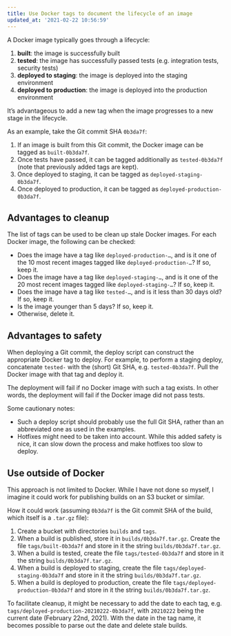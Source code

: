 ```yaml
---
title: Use Docker tags to document the lifecycle of an image
updated_at: '2021-02-22 10:56:59'
---
```



A Docker image typically goes through a lifecycle:

1. **built**: the image is successfully built
2. **tested**: the image has successfully passed tests (e.g. integration tests, security tests)
3. **deployed to staging**: the image is deployed into the staging environment
4. **deployed to production**: the image is deployed into the production environment

It’s advantageous to add a new tag when the image progresses to a new stage in the lifecycle.

As an example, take the Git commit SHA  `0b3da7f`:
1. If an image is built from this Git commit, the Docker image can be tagged as `built-0b3da7f`.
2. Once tests have passed, it can be tagged additionally as `tested-0b3da7f` (note that previously added tags are kept).
3. Once deployed to staging, it can be tagged as `deployed-staging-0b3da7f`.
4. Once deployed to production, it can be tagged as `deployed-production-0b3da7f`.

## Advantages to cleanup
The list of tags can be used to be clean up stale Docker images. For each Docker image, the following can be checked:

* Does the image have a tag like `deployed-production-…`, and is it one of the 10 most recent images tagged like `deployed-production-…`? If so, keep it.
* Does the image have a tag like `deployed-staging-…`, and is it one of the 20 most recent images tagged like `deployed-staging-…`? If so, keep it.
* Does the image have a tag like `tested-…`, and is it less than 30 days old? If so, keep it.
* Is the image younger than 5 days? If so, keep it.
* Otherwise, delete it.

## Advantages to safety
When deploying a Git commit, the deploy script can construct the appropriate Docker tag to deploy. For example, to perform a staging deploy, concatenate `tested-` with the (short) Git SHA, e.g. `tested-0b3da7f`. Pull the Docker image with that tag and deploy it.

The deployment will fail if no Docker image with such a tag exists. In other words, the deployment will fail if the Docker image did not pass tests.

Some cautionary notes:

* Such a deploy script should probably use the full Git SHA, rather than an abbreviated one as used in the examples.
* Hotfixes might need to be taken into account. While this added safety is nice, it can slow down the process and make hotfixes too slow to deploy.

## Use outside of Docker
This approach is not limited to Docker. While I have not done so myself, I imagine it could work for publishing builds on an S3 bucket or similar.

How it could work (assuming `0b3da7f` is the Git commit SHA of the build, which itself is a `.tar.gz` file):

1. Create a bucket with directories `builds` and `tags`.
2. When a build is published, store it in `builds/0b3da7f.tar.gz`. Create the file `tags/built-0b3da7f` and store in it the string `builds/0b3da7f.tar.gz`.
3. When a build is tested, create the file `tags/tested-0b3da7f` and store in it the string `builds/0b3da7f.tar.gz`.
4. When a build is deployed to staging, create the file `tags/deployed-staging-0b3da7f` and store in it the string `builds/0b3da7f.tar.gz`.
5. When a build is deployed to production, create the file `tags/deployed-production-0b3da7f` and store in it the string `builds/0b3da7f.tar.gz`.

To facilitate cleanup, it might be necessary to add the date to each tag, e.g. `tags/deployed-production-20210222-0b3da7f`, with `20210222` being the current date (February 22nd, 2021). With the date in the tag name, it becomes possible to parse out the date and delete stale builds.